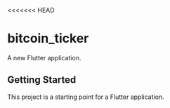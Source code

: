 <<<<<<< HEAD
# bitcoin_ticker

A new Flutter application.

## Getting Started

This project is a starting point for a Flutter application.

